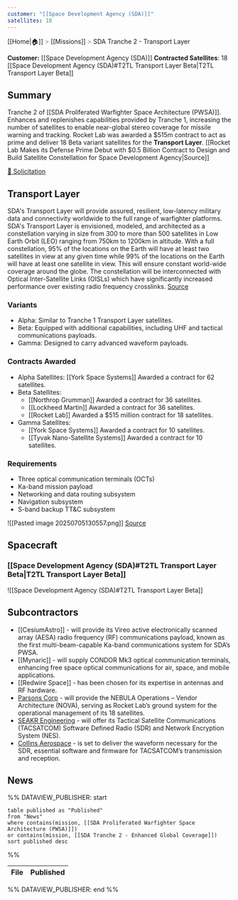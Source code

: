 ```yaml
---
customer: "[[Space Development Agency (SDA)]]"
satellites: 18
---
```

[[Home|🏠]] <span style="color: LightSlateGray">></span> [[Missions]] <span style="color: LightSlateGray">></span> SDA Tranche 2 - Transport Layer

**Customer:** [[Space Development Agency (SDA)]]
**Contracted Satellites**: 18 [[Space Development Agency (SDA)#T2TL Transport Layer Beta|T2TL Transport Layer Beta]]
## Summary

Tranche 2 of [[SDA Proliferated Warfighter Space Architecture (PWSA)]]. Enhances and replenishes capabilities provided by Tranche 1, increasing the number of satellites to enable near-global stereo coverage for missile warning and tracking. Rocket Lab was awarded a $515m contract to act as prime and deliver 18 Beta variant satellites for the **Transport Layer**. [[Rocket Lab Makes its Defense Prime Debut with $0.5 Billion Contract to Design and Build Satellite Constellation for Space Development Agency|Source]]

[🔗 Solicitation](https://sam.gov/opp/5a29bd91e0d9448c920b605eb399ca37/view)

## Transport Layer

SDA's Transport Layer will provide assured, resilient, low-latency military data and connectivity worldwide to the full range of warfighter platforms. SDA's Transport Layer is envisioned, modeled, and architected as a constellation varying in size from 300 to more than 500 satellites in Low Earth Orbit (LEO) ranging from 750km to 1200km in altitude. With a full constellation, 95% of the locations on the Earth will have at least two satellites in view at any given time while 99% of the locations on the Earth will have at least one satellite in view. This will ensure constant world-wide coverage around the globe. The constellation will be interconnected with Optical Inter-Satellite Links (OISLs) which have significantly increased performance over existing radio frequency crosslinks. [Source](https://www.sda.mil/transport/)

### Variants

- Alpha: Similar to Tranche 1 Transport Layer satellites.
- Beta: Equipped with additional capabilities, including UHF and tactical communications payloads.
- Gamma: Designed to carry advanced waveform payloads.

### Contracts Awarded

- Alpha Satellites: [[York Space Systems]] Awarded a contract for 62 satellites.
- Beta Satellites:
	- [[Northrop Grumman]] Awarded a contract for 36 satellites.
	- [[Lockheed Martin]] Awarded a contract for 36 satellites.
	- [[Rocket Lab]] Awarded a $515 million contract for 18 satellites.
- Gamma Satellites: 
	- [[York Space Systems]] Awarded a contract for 10 satellites.
	- [[Tyvak Nano-Satellite Systems]] Awarded a contract for 10 satellites.

### Requirements

- Three optical communication terminals (OCTs)
- Ka-band mission payload
- Networking and data routing subsystem
- Navigation subsystem
- S-band backup TT&C subsystem

![[Pasted image 20250705130557.png]]
[Source](https://www.sda.mil/sda-issues-solicitation-for-tranche-2-transport-layer-t2tl-beta-space-vehicles/)
## Spacecraft
### [[Space Development Agency (SDA)#T2TL Transport Layer Beta|T2TL Transport Layer Beta]]

![[Space Development Agency (SDA)#T2TL Transport Layer Beta]]

## Subcontractors

- [[CesiumAstro]] - will provide its Vireo active electronically scanned array (AESA) radio frequency (RF) communications payload, known as the first multi-beam-capable Ka-band communications system for SDA’s PWSA.
- [[Mynaric]] - will supply CONDOR Mk3 optical communication terminals, enhancing free space optical communications for air, space, and mobile applications.
- [[Redwire Space]] - has been chosen for its expertise in antennas and RF hardware.
- [Parsons Corp](https://www.parsons.com/) - will provide the NEBULA Operations – Vendor Architecture (NOVA), serving as Rocket Lab’s ground system for the operational management of its 18 satellites.
- [SEAKR Engineering](https://www.seakr.com/) - will offer its Tactical Satellite Communications (TACSATCOM) Software Defined Radio (SDR) and Network Encryption System (NES).
- [Collins Aerospace](https://www.collinsaerospace.com/) - is set to deliver the waveform necessary for the SDR, essential software and firmware for TACSATCOM’s transmission and reception.


## News
%% DATAVIEW_PUBLISHER: start
```
table published as "Published"
from "News"
where contains(mission, [[SDA Proliferated Warfighter Space Architecture (PWSA)]])
or contains(mission, [[SDA Tranche 2 - Enhanced Global Coverage]])
sort published desc

```
%%

| File | Published |
| ---- | --------- |

%% DATAVIEW_PUBLISHER: end %%